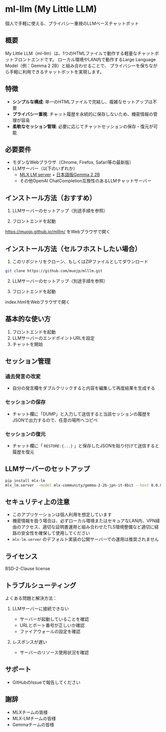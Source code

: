 # ml-llm (My Little LLM)

個人で手軽に使える、プライバシー重視のLLMベースチャットボット

## 概要

My Little LLM（ml-llm）は、1つのHTMLファイルで動作する軽量なチャットボットフロントエンドです。
ローカル環境やLAN内で動作するLarge Language Model（例：Gemma 2 2B）と組み合わせることで、
プライバシーを保ちながら手軽に利用できるチャットボットを実現します。

## 特徴

- **シンプルな構成**: 単一のHTMLファイルで完結し、複雑なセットアップは不要
- **プライバシー重視**: チャット履歴を永続的に保存しないため、機密情報の管理が容易
- **柔軟なセッション管理**: 必要に応じてチャットセッションの保存・復元が可能

## 必要要件

- モダンなWebブラウザ（Chrome, Firefox, Safari等の最新版）
- LLMサーバー（以下のいずれか）
  - [MLX LM server](https://github.com/ml-explore/mlx-examples/blob/main/llms/mlx_lm/SERVER.md) + [日本語版Gemma 2 2B](https://developers-jp.googleblog.com/2024/10/gemma-2-for-japan.html)
  - その他OpenAI ChatCompletion互換性のあるLLMチャットサーバー

## インストール方法（おすすめ）

1. LLMサーバーのセットアップ（別途手順を参照）

2. フロントエンドを起動

https://muojp.github.io/mlllm/ をWebブラウザで開く

## インストール方法（セルフホストしたい場合）

1. このリポジトリをクローン、もしくはZIPファイルとしてダウンロード
```bash
git clone https://github.com/muojp/mlllm.git
```

2. LLMサーバーのセットアップ（別途手順を参照）

3. フロントエンドを起動

index.htmlをWebブラウザで開く

## 基本的な使い方

1. フロントエンドを起動
2. LLMサーバーのエンドポイントURLを設定
3. チャットを開始

## セッション管理

### 過去発言の改変
- 自分の発言欄をダブルクリックすると内容を編集して再度結果を生成する

### セッションの保存
- チャット欄に「DUMP」と入力して送信すると当該セッションの履歴をJSONで出力するので、任意の場所へコピペ

### セッションの復元
- チャット欄に「 `RESTORE:{...}` 」と保存したJSONを貼り付けて送信すると履歴を復元

## LLMサーバーのセットアップ

```bash
pip install mlx-lm
mlx_lm.server --model mlx-community/gemma-2-2b-jpn-it-8bit --host 0.0.0.0
```

## セキュリティ上の注意

- このアプリケーションは個人利用を想定しています
- 機密情報を扱う場合は、必ずローカル環境またはセキュアなLAN内、VPN経由のアクセス、適切な証明書運用と組み合わせたTLS環境整備など適切に経路の安全性を確保して使用してください
- `mlx-lm.server` のデフォルト実装の公開サーバーでの運用は推奨されません

## ライセンス

BSD-2-Clause license

## トラブルシューティング

よくある問題と解決方法：

1. LLMサーバーに接続できない
   - サーバーが起動していることを確認
   - URLとポート番号が正しいか確認
   - ファイアウォールの設定を確認

2. レスポンスが遅い
   - サーバーのリソース使用状況を確認

## サポート

- GitHubのIssueで報告してください

## 謝辞

- MLXチームの皆様
- MLX-LMチームの皆様
- Gemmaチームの皆様
